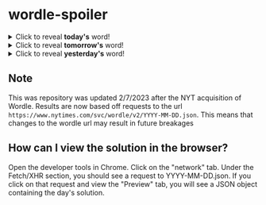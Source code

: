 # wordle-spoiler

<details>
  <summary>Click to reveal <b>today's</b> word!</summary>
  <br>
  <b> decal </b>
</details>

<details>
  <summary>Click to reveal <b>tomorrow's</b> word!</summary>
  <br>
  <b> shave </b>
</details>

<details>
  <summary>Click to reveal <b>yesterday's</b> word!</summary>
  <br>
  <b> value </b>
</details>

## Note
This was repository was updated 2/7/2023 after the NYT acquisition of Wordle. Results are now based off requests to the url `https://www.nytimes.com/svc/wordle/v2/YYYY-MM-DD.json`. This means that changes to the wordle url may result in future breakages

## How can I view the solution in the browser?
Open the developer tools in Chrome. Click on the "network" tab. Under the Fetch/XHR section, you should see a request to YYYY-MM-DD.json. If you click on that request and view the "Preview" tab, you will see a JSON object containing the day's solution.